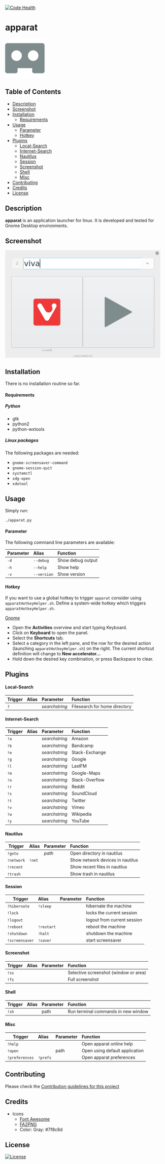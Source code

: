 [![Code Health](https://landscape.io/github/yafp/apparat/master/landscape.svg?style=flat)](https://landscape.io/github/yafp/apparat/master)

apparat
==========

![logo](https://raw.githubusercontent.com/yafp/apparat/master/apparat/gfx/core/128/appIcon.png)


## Table of Contents

  * [Description](#description)
  * [Screenshot](#screenshot)
  * [Installation](#installation)
    * [Requirements](rRequirements)
  * [Usage](#usage)
    * [Parameter](#parameter)
    * [Hotkey](#hotkey)
  * [Plugins](#plugins)
    * [Local-Search](#local-search)
    * [Internet-Search](#internet-search)
    * [Nautilus](#nautilus)
    * [Session](#session)
    * [Screenshot](#screenshot)
    * [Shell](#shell)
    * [Misc](#misc)
  * [Contributing](#contributing)
  * [Credits](#credits)
  * [License](#license)


## <a name="description">Description

__apparat__ is an application launcher for linux. It is developed and tested for Gnome Desktop environments.


## <a name="screenshot">Screenshot
![screenshot](https://raw.githubusercontent.com/yafp/apparat/master/docs/screenshots_ui/screenshot_ui.png)


## <a name="installation">Installation
There is no installation routine so far.

#### <a name="requirements">Requirements
##### Python
- gtk
- python2
- python-wxtools

##### Linux packages
The following packages are needed:
- ```gnome-screensaver-command```
- ```gnome-session-quit```
- ```systemctl```
- ```xdg-open```
- ```xdotool```


## <a name="usage">Usage
Simply run:
```
./apparat.py
```


#### <a name="parameter">Parameter
The following command line parameters are available:

| Parameter     | Alias          | Function            |
| ------------- |:---------------| :-------------------|
| ```-d```      | ```--debug```  | Show debug output   |
| ```-h```      | ```--help```   | Show help           |
| ```-v```      | ```--version```| Show version        |


#### <a name="hotkey">Hotkey
If you want to use a global hotkey to trigger ```apparat``` consider using ```apparatHotkeyHelper.sh```. Define a system-wide hotkey which triggers ```apparatHotkeyHelper.sh```.

[Gnome](https://help.gnome.org/users/gnome-help/stable/keyboard-shortcuts-set.html.en)
* Open the **Activities** overview and start typing Keyboard.
* Click on **Keyboard** to open the panel.
* Select the **Shortcuts** tab.
* Select a category in the left pane, and the row for the desired action (launching ```apparatHotkeyHelper.sh```)  on the right. The current shortcut definition will change to **New accelerator…**
* Hold down the desired key combination, or press Backspace to clear.



## <a name="plugins">Plugins
#### <a name="local-search">Local-Search
| Trigger          | Alias          | Parameter      | Function                      |
|------------------|:---------------|:---------------|:----------------------------- |
| ```?```          |                | _searchstring_ | Filesearch for home directory |


#### <a name="internet-search">Internet-Search
| Trigger          | Alias          | Parameter      | Function       |
|------------------|:---------------|:---------------|:-------------- |
| ```!a```         |                | _searchstring_ | Amazon         |
| ```!b```         |                | _searchstring_ | Bandcamp       |
| ```!e```         |                | _searchstring_ | Stack-Exchange |
| ```!g```         |                | _searchstring_ | Google         |
| ```!l```         |                | _searchstring_ | LastFM         |
| ```!m```         |                | _searchstring_ | Google-Maps    |
| ```!o```         |                | _searchstring_ | Stack-Overflow |
| ```!r```         |                | _searchstring_ | Reddit         |
| ```!s```         |                | _searchstring_ | SoundCloud     |
| ```!t```         |                | _searchstring_ | Twitter        |
| ```!v```         |                | _searchstring_ | Vimeo          |
| ```!w```         |                | _searchstring_ | Wikipedia      |
| ```!y```         |                | _searchstring_ | YouTube        |


#### <a name="nautilus">Nautilus
| Trigger          | Alias          | Parameter      | Function                         |
|------------------|:-------------- |:---------------|:---------------------------------|
| ```!goto```      |                | _path_         | Open directory in nautilus       |
| ```!network```   | ```!net```     |                | Show network devices in nautilus |
| ```!recent```    |                |                | Show recent files in nautilus    |
| ```!trash```     |                |                | Show trash in nautilus           |


#### <a name="session">Session
| Trigger            | Alias          | Parameter      | Function                    |
|--------------------|:-------------- |:---------------|:----------------------------|
| ```!hibernate```   | ```!sleep```   |                | hibernate the machine       |
| ```!lock```        |                |                | locks the current session   |
| ```!logout```      |                |                | logout from current session |
| ```!reboot```      | ```!restart``` |                | reboot the machine          |
| ```!shutdown```    | ```!halt```    |                | shutdown the machine        |
| ```!screensaver``` | ```!saver```   |                | start screensaver           |


#### <a name="screenshot">Screenshot
| Trigger          | Alias              | Parameter      | Function                              |
|------------------|:------------------ |:---------------|:--------------------------------------|
| ```!ss```        |                    |                | Selective screenshot (window or area) |
| ```!fs```        |                    |                | Full screenshot                       |


#### <a name="shell">Shell
| Trigger          | Alias              | Parameter      | Function                            |
|------------------|:------------------ |:---------------|:------------------------------------|
| ```!sh```        |                    | path           | Run terminal commands in new window |


#### <a name="misc">Misc
| Trigger            | Alias              | Parameter      | Function                         |
|--------------------|:------------------ |:---------------|:---------------------------------|
| ```!help```        |                    |                | Open apparat online help         |
| ```!open```        |                    | path           | Open using default application   |
| ```!preferences``` | ```!prefs```       |                | Open apparat preferences         |




## <a name="contributing">Contributing
Please check the [Contribution guidelines for this project](.github/CONTRIBUTING.md)



## <a name="credits">Credits
* Icons
  * [Font Awesome](http://fontawesome.io)
  * [FA2PNG](http://fa2png.io/)
  * Color: Gray: #7f8c8d


## <a name="license">License
[![License](https://img.shields.io/badge/license-GPL3-brightgreen.svg)](LICENSE)
